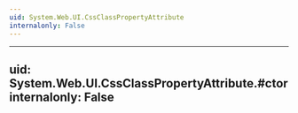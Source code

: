 ```yaml
---
uid: System.Web.UI.CssClassPropertyAttribute
internalonly: False
---
```


---
uid: System.Web.UI.CssClassPropertyAttribute.#ctor
internalonly: False
---
